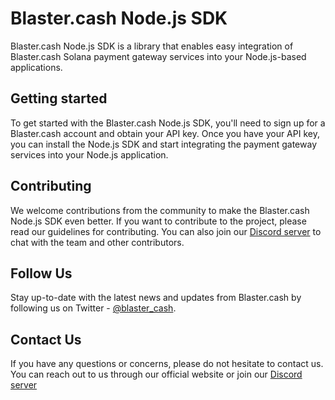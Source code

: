 # Blaster.cash Node.js SDK


Blaster.cash Node.js SDK is a library that enables easy integration of Blaster.cash Solana payment gateway services into your Node.js-based applications.


## Getting started

To get started with the Blaster.cash Node.js SDK, you'll need to sign up for a Blaster.cash account and obtain your API key.
Once you have your API key, you can install the Node.js SDK and start integrating the payment gateway services into your Node.js application.

## Contributing

We welcome contributions from the community to make the Blaster.cash Node.js SDK even better.
If you want to contribute to the project, please read our guidelines for contributing.
You can also join our [Discord server](https://discord.gg/u9yEMApe) to chat with the team and other contributors.

## Follow Us
Stay up-to-date with the latest news and updates from Blaster.cash by following us on Twitter - [@blaster_cash](https://twitter.com/blaster_cash).

## Contact Us

If you have any questions or concerns, please do not hesitate to contact us. You can reach out to us through our official website or join our [Discord server](https://discord.gg/u9yEMApe) 
